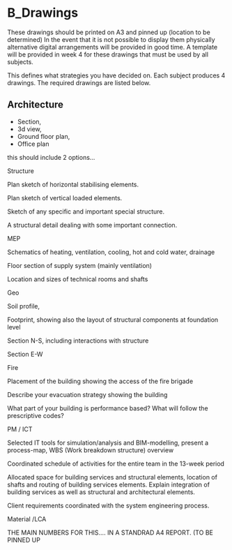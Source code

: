 # B_Drawings
These drawings should be printed on A3 and pinned up (location to be determined) In the event that it is not possible to display them physically alternative digital arrangements will be provided in good time. A template will be provided in week 4 for these drawings that must be used by all subjects. 

This defines what strategies you have decided on. Each subject produces 4 drawings. The required drawings are listed below. 

## Architecture 
* Section,  
* 3d view,  
* Ground floor plan,  
* Office plan


this should include 2 options...

Structure 

Plan sketch of horizontal stabilising elements. 

Plan sketch of vertical loaded elements. 

Sketch of any specific and important special structure. 

A structural detail dealing with some important connection. 

MEP 

Schematics of heating, ventilation, cooling, hot and cold water, drainage 

Floor section of supply system (mainly ventilation) 

Location and sizes of technical rooms and shafts 

Geo 

Soil profile,  

Footprint, showing also the layout of structural components at foundation level 

Section N-S, including interactions with structure 

Section E-W 

Fire 

Placement of the building showing the access of the fire brigade 

Describe your evacuation strategy showing the building 

What part of your building is performance based? What will follow the prescriptive codes? 

PM / ICT 

Selected IT tools for simulation/analysis and BIM-modelling, present a process-map, WBS (Work breakdown structure) overview 

Coordinated schedule of activities for the entire team in the 13-week period 

Allocated space for building services and structural elements, location of shafts and routing of building services elements. Explain integration of building services as well as structural and architectural elements. 

Client requirements coordinated with the system engineering process. 

Material /LCA 

THE MAIN NUMBERS FOR THIS…. IN A STANDRAD A4 REPORT. (TO BE PINNED UP 


